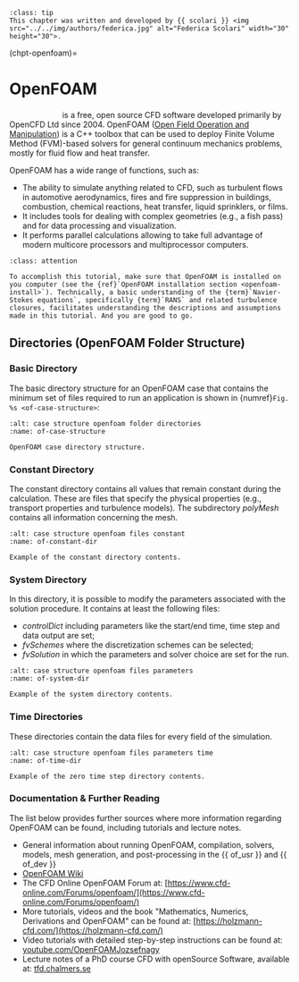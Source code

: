 ```{admonition} Contributor
:class: tip
This chapter was written and developed by {{ scolari }} <img src="../../img/authors/federica.jpg" alt="Federica Scolari" width="30" height="30">.
```

(chpt-openfoam)=
# OpenFOAM

<img src="https://www.openfoam.com/themes/bs4esi/img/openfoam-logo.png" width="91" height="16"> is a free, open source CFD software developed primarily by OpenCFD Ltd since 2004. OpenFOAM ([Open Field Operation and Manipulation](https://www.openfoam.com)) is a C++ toolbox that can be used to deploy Finite Volume Method (FVM)-based solvers for general continuum mechanics problems, mostly for fluid flow and heat transfer.

OpenFOAM has a wide range of functions, such as:

* The ability to simulate anything related to CFD, such as turbulent flows in automotive aerodynamics, fires and fire suppression in buildings, combustion, chemical reactions, heat transfer, liquid sprinklers, or films.  
* It includes tools for dealing with complex geometries (e.g., a fish pass) and for data processing and visualization.   
* It performs parallel calculations allowing to take full advantage of modern multicore processors and multiprocessor computers.




```{admonition} Requirements for this tutorial
:class: attention

To accomplish this tutorial, make sure that OpenFOAM is installed on you computer (see the {ref}`OpenFOAM installation section <openfoam-install>`). Technically, a basic understanding of the {term}`Navier-Stokes equations`, specifically {term}`RANS` and related turbulence closures, facilitates understanding the descriptions and assumptions made in this tutorial. And you are good to go.
```

## Directories (OpenFOAM Folder Structure)
  
### Basic Directory

The basic directory structure for an OpenFOAM case that contains the minimum set of files required to run an application is shown in {numref}`Fig. %s <of-case-structure>`:
 
```{figure} ../../img/openfoam/case-structure.png
:alt: case structure openfoam folder directories
:name: of-case-structure

OpenFOAM case directory structure.
```
 

### Constant Directory

The constant directory contains all values that remain constant during the calculation. These are files that specify the physical properties (e.g., transport properties and turbulence models). The subdirectory *polyMesh* contains all information concerning the mesh.

```{figure} ../../img/openfoam/constant.png
:alt: case structure openfoam files constant
:name: of-constant-dir

Example of the constant directory contents.
```


### System Directory

In this directory, it is possible to modify the parameters associated with the solution procedure. It contains at least the following files: 

* *controlDict* including parameters like the start/end time, time step and data output are set; 
* *fvSchemes* where the discretization schemes can be selected;
* *fvSolution* in which the parameters and solver choice are set for the run. 

```{figure} ../../img/openfoam/system.png
:alt: case structure openfoam files parameters
:name: of-system-dir

Example of the system directory contents.
```


### Time Directories

These directories contain the data files for every field of the simulation.

```{figure} ../../img/openfoam/time-dir.png
:alt: case structure openfoam files parameters time
:name: of-time-dir

Example of the zero time step directory contents.
```


### Documentation & Further Reading

The list below provides further sources where more information regarding OpenFOAM
can be found, including tutorials and lecture notes.

* General information about running OpenFOAM, compilation, solvers, models, mesh generation, and post-processing in the {{ of_usr }} and {{ of_dev }}
* [OpenFOAM Wiki](https://openfoamwiki.net/)
* The CFD Online OpenFOAM Forum at: [https://www.cfd-online.com/Forums/openfoam/](https://www.cfd-online.com/Forums/openfoam/)
* More tutorials, videos and the book "Mathematics, Numerics, Derivations and OpenFOAM" can be found at: [https://holzmann-cfd.com/](https://holzmann-cfd.com/)  
* Video tutorials with detailed step-by-step instructions can be found at: [youtube.com/OpenFOAMJozsefnagy](https://www.youtube.com/@OpenFOAMJozsefNagy/)
* Lecture notes of a PhD course CFD with openSource Software, available at: [tfd.chalmers.se](http://www.tfd.chalmers.se/~hani/kurser/OS_CFD/#YEAR_2022)
  
